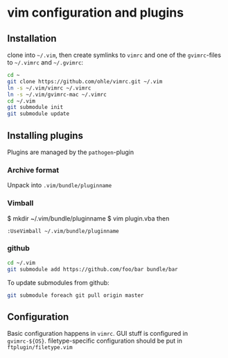 # vim configuration and plugins

## Installation
clone into `~/.vim`, then create symlinks to `vimrc` and one of the
`gvimrc`-files to `~/.vimrc` and `~/.gvimrc`:
```bash
cd ~
git clone https://github.com/ohle/vimrc.git ~/.vim
ln -s ~/.vim/vimrc ~/.vimrc
ln -s ~/.vim/gvimrc-mac ~/.vimrc
cd ~/.vim
git submodule init
git submodule update
```

## Installing plugins
Plugins are managed by the `pathogen`-plugin
### Archive format
Unpack into `.vim/bundle/pluginname`
### Vimball
   $ mkdir ~/.vim/bundle/pluginname
   $ vim plugin.vba
then
```vim
:UseVimball ~/.vim/bundle/pluginname
```
### github
```bash
cd ~/.vim
git submodule add https://github.com/foo/bar bundle/bar
```
To update submodules from github:
```bash
git submodule foreach git pull origin master
```

## Configuration
Basic configuration happens in `vimrc`.
GUI stuff is configured in `gvimrc-${OS}`.
filetype-specific configuration should be put in `ftplugin/filetype.vim`
